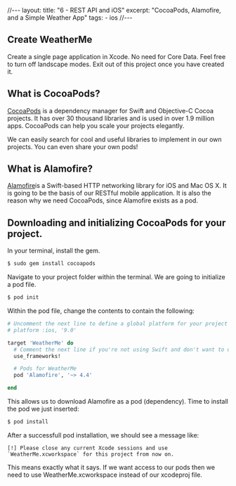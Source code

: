 //---
layout:
title: "6 - REST API and iOS"
excerpt: "CocoaPods, Alamofire, and a Simple Weather App"
tags:
    - ios
//---
## Create WeatherMe
Create a single page application in Xcode. No need for Core Data. Feel free to turn off landscape modes. Exit out of this project once you have created it.

## What is CocoaPods?
[CocoaPods](https://cocoapods.org/) is a dependency manager for Swift and Objective-C Cocoa projects. It has over 30 thousand libraries and is used in over 1.9 million apps. CocoaPods can help you scale your projects elegantly.

We can easily search for cool and useful libraries to implement in our own projects. You can even share your own pods!

## What is Alamofire?
[Alamofire](https://github.com/Alamofire/Alamofire)is a Swift-based HTTP networking library for iOS and Mac OS X. It is going to be the basis of our RESTful mobile application. It is also the reason why we need CocoaPods, since Alamofire exists as a pod.

## Downloading and initializing CocoaPods for your project.
In your terminal, install the gem.
```bash
$ sudo gem install cocoapods
```
Navigate to your project folder within the terminal. We are going to initialize a pod file.
```bash
$ pod init
```

Within the pod file, change the contents to contain the following:
```ruby
# Uncomment the next line to define a global platform for your project
# platform :ios, '9.0'

target 'WeatherMe' do
  # Comment the next line if you're not using Swift and don't want to use dynamic frameworks
  use_frameworks!

  # Pods for WeatherMe
  pod 'Alamofire', '~> 4.4'

end
```
This allows us to download Alamofire as a pod (dependency). Time to install the pod we just inserted:
```bash
$ pod install
```
After a successfull pod installation, we should see a message like:
```
[!] Please close any current Xcode sessions and use `WeatherMe.xcworkspace` for this project from now on.
```
This means exactly what it says. If we want access to our pods then we need to use WeatherMe.xcworkspace instead of our xcodeproj file.